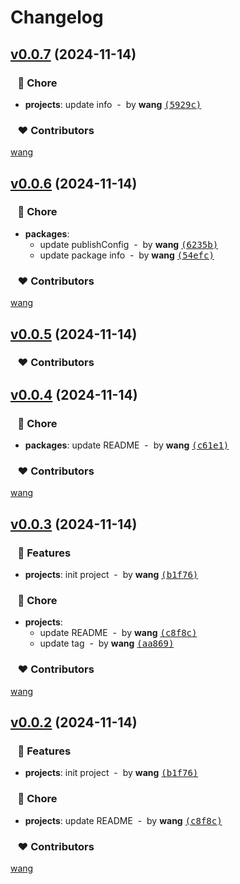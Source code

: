 # Changelog


## [v0.0.7](https://github.com/mufeng889/cli/compare/v0.0.6...v0.0.7) (2024-11-14)

### &nbsp;&nbsp;&nbsp;🏡 Chore

- **projects**: update info &nbsp;-&nbsp; by **wang** [<samp>(5929c)</samp>](https://github.com/mufeng889/cli/commit/5929c8d)

### &nbsp;&nbsp;&nbsp;❤️ Contributors


[wang](mailto:1509326266@qq.com)

## [v0.0.6](https://github.com/mufeng889/cli/compare/v0.0.5...v0.0.6) (2024-11-14)

### &nbsp;&nbsp;&nbsp;🏡 Chore

- **packages**:
  - update publishConfig &nbsp;-&nbsp; by **wang** [<samp>(6235b)</samp>](https://github.com/mufeng889/cli/commit/6235bd7)
  - update package info &nbsp;-&nbsp; by **wang** [<samp>(54efc)</samp>](https://github.com/mufeng889/cli/commit/54efc92)

### &nbsp;&nbsp;&nbsp;❤️ Contributors


[wang](mailto:1509326266@qq.com)

## [v0.0.5](https://github.com/mufeng889/cli/compare/v0.0.4...v0.0.5) (2024-11-14)

### &nbsp;&nbsp;&nbsp;❤️ Contributors

## [v0.0.4](https://github.com/mufeng889/cli/compare/v0.0.3...v0.0.4) (2024-11-14)

### &nbsp;&nbsp;&nbsp;🏡 Chore

- **packages**: update README &nbsp;-&nbsp; by **wang** [<samp>(c61e1)</samp>](https://github.com/mufeng889/cli/commit/c61e116)

### &nbsp;&nbsp;&nbsp;❤️ Contributors


[wang](mailto:1509326266@qq.com)

## [v0.0.3](https://github.com/mufeng889/cli/compare/undefined...v0.0.3) (2024-11-14)

### &nbsp;&nbsp;&nbsp;🚀 Features

- **projects**: init project &nbsp;-&nbsp; by **wang** [<samp>(b1f76)</samp>](https://github.com/mufeng889/cli/commit/b1f7609)

### &nbsp;&nbsp;&nbsp;🏡 Chore

- **projects**:
  - update README &nbsp;-&nbsp; by **wang** [<samp>(c8f8c)</samp>](https://github.com/mufeng889/cli/commit/c8f8ca1)
  - update tag &nbsp;-&nbsp; by **wang** [<samp>(aa869)</samp>](https://github.com/mufeng889/cli/commit/aa869bc)

### &nbsp;&nbsp;&nbsp;❤️ Contributors


[wang](mailto:1509326266@qq.com)

## [v0.0.2](https://github.com/mufeng889/cli/compare/undefined...v0.0.2) (2024-11-14)

### &nbsp;&nbsp;&nbsp;🚀 Features

- **projects**: init project &nbsp;-&nbsp; by **wang** [<samp>(b1f76)</samp>](https://github.com/mufeng889/cli/commit/b1f7609)

### &nbsp;&nbsp;&nbsp;🏡 Chore

- **projects**: update README &nbsp;-&nbsp; by **wang** [<samp>(c8f8c)</samp>](https://github.com/mufeng889/cli/commit/c8f8ca1)

### &nbsp;&nbsp;&nbsp;❤️ Contributors


[wang](mailto:1509326266@qq.com)

